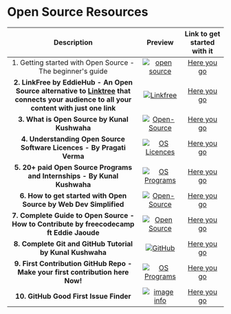 # Open Source Resources

|Description | Preview   | Link to get started with it   |
| :------------: | :------------: | :------------: |
|   1. Getting started with Open Source - The beginner's guide | [![open source](https://ik.imagekit.io/1cw2zpbjy/OSWH/Open_Source_blog_cover.png?ik-sdk-version=javascript-1.4.3&updatedAt=1667726312561 "Open Source")](https://hasnainm.hashnode.dev/getting-started-with-open-source "Open Source Guidance")  | [Here you go](https://hasnainm.hashnode.dev/getting-started-with-open-source)
| **2. LinkFree by EddieHub - An Open Source alternative to [Linktree](https://linktr.ee/) that connects your audience to all your content with just one link** | <center>  [![Linkfree](https://ik.imagekit.io/1cw2zpbjy/OSWH/LinkFree_-_Banner.png?ik-sdk-version=javascript-1.4.3&updatedAt=1667726024401 "LinkFree")](https://hasnainm.hashnode.dev/getting-started-with-open-source "Linkfree") </center> | [Here you go](https://github.com/EddieHubCommunity/LinkFree)
| **3. What is Open Source by Kunal Kushwaha**| <center> [![Open-Source](https://ik.imagekit.io/1cw2zpbjy/OSWH/Open_Source_with_Kunal.png?ik-sdk-version=javascript-1.4.3&updatedAt=1670699313550 "Open Source")](https://youtu.be/msyGybzCKRs) </center> | [Here you go](https://youtu.be/msyGybzCKRs)
| **4. Understanding Open Source Software Licences - By Pragati Verma**| <center> [![OS Licences](https://ik.imagekit.io/1cw2zpbjy/OSWH/Hashnode_Blog_1_-_Cover.png?ik-sdk-version=javascript-1.4.3&updatedAt=1671079902028 "Open source Licences")](https://quickblox.hashnode.dev/understanding-open-source-software-licenses)</center> | [Here you go](https://quickblox.hashnode.dev/understanding-open-source-software-licenses)
| **5. 20+ paid Open Source Programs and Internships - By Kunal Kushwaha**| <center> [![OS Programs](https://ik.imagekit.io/1cw2zpbjy/OSWH/Comm_Classroom_Cover.png?ik-sdk-version=javascript-1.4.3&updatedAt=1671079541196 "Open source programs and internships")](https://youtu.be/x4hsV_q_YQc)</center> | [Here you go](https://youtu.be/x4hsV_q_YQc)
| **6. How to get started with Open Source by Web Dev Simplified**| <center> [![Open-Source](https://img.youtube.com/vi/GbqSvJs-6W4/sddefault.jpg "Gey Started With Open source ")](https://youtu.be/GbqSvJs-6W4)</center> | [Here you go](https://youtu.be/GbqSvJs-6W4)
| **7. Complete Guide to Open Source - How to Contribute by freecodecamp ft Eddie Jaoude**| <center> [![Open Source](https://img.youtube.com/vi/yzeVMecydCE/sddefault.jpg "Open source Guide")](https://youtu.be/yzeVMecydCE)</center> | [Here you go](https://youtu.be/yzeVMecydCE)
| **8. Complete Git and GitHub Tutorial by Kunal Kushwaha**| <center> [![GitHub](https://img.youtube.com/vi/apGV9Kg7ics/sddefault.jpg "Git and GitHub")](https://youtu.be/apGV9Kg7ics)</center> | [Here you go](https://youtu.be/apGV9Kg7ics)
| **9. First Contribution GitHub Repo - Make your first contribution here Now!**| <center> [![OS Programs](https://upload.wikimedia.org/wikipedia/commons/thumb/2/29/GitHub_logo_2013.svg/330px-GitHub_logo_2013.svg.png "First Contribution Repo")](https://github.com/firstcontributions/first-contributions)</center> | [Here you go](https://github.com/firstcontributions/first-contributions)
| **10. GitHub Good First Issue Finder**| <center> [![image info](https://ik.imagekit.io/1cw2zpbjy/OSWH/eddie.png?ik-sdk-version=javascript-1.4.3&updatedAt=1672727233335)](https://finder.eddiehub.io/)</center> | [Here you go](https://finder.eddiehub.io/)


